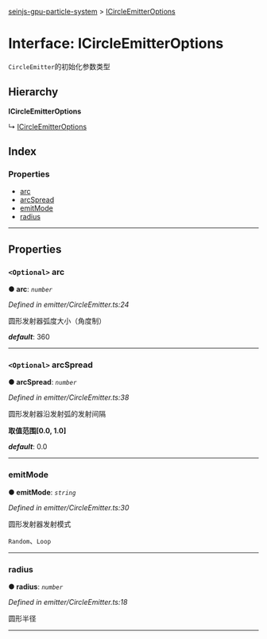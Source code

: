 [seinjs-gpu-particle-system](../README.md) > [ICircleEmitterOptions](../interfaces/icircleemitteroptions.md)

# Interface: ICircleEmitterOptions

`CircleEmitter`的初始化参数类型

## Hierarchy

**ICircleEmitterOptions**

↳  [ICircleEmitterOptions](_seinjs_.gpuparticlesystem.icircleemitteroptions.md)

## Index

### Properties

* [arc](icircleemitteroptions.md#arc)
* [arcSpread](icircleemitteroptions.md#arcspread)
* [emitMode](icircleemitteroptions.md#emitmode)
* [radius](icircleemitteroptions.md#radius)

---

## Properties

<a id="arc"></a>

### `<Optional>` arc

**● arc**: *`number`*

*Defined in emitter/CircleEmitter.ts:24*

圆形发射器弧度大小（角度制）

*__default__*: 360

___
<a id="arcspread"></a>

### `<Optional>` arcSpread

**● arcSpread**: *`number`*

*Defined in emitter/CircleEmitter.ts:38*

圆形发射器沿发射弧的发射间隔

**取值范围\[0.0, 1.0\]**

*__default__*: 0.0

___
<a id="emitmode"></a>

###  emitMode

**● emitMode**: *`string`*

*Defined in emitter/CircleEmitter.ts:30*

圆形发射器发射模式

`Random`、`Loop`

___
<a id="radius"></a>

###  radius

**● radius**: *`number`*

*Defined in emitter/CircleEmitter.ts:18*

圆形半径

___

